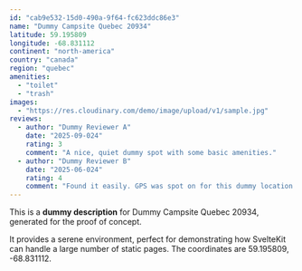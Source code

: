 ```yaml
---
id: "cab9e532-15d0-490a-9f64-fc623ddc86e3"
name: "Dummy Campsite Quebec 20934"
latitude: 59.195809
longitude: -68.831112
continent: "north-america"
country: "canada"
region: "quebec"
amenities:
  - "toilet"
  - "trash"
images:
  - "https://res.cloudinary.com/demo/image/upload/v1/sample.jpg"
reviews:
  - author: "Dummy Reviewer A"
    date: "2025-09-024"
    rating: 3
    comment: "A nice, quiet dummy spot with some basic amenities."
  - author: "Dummy Reviewer B"
    date: "2025-06-024"
    rating: 4
    comment: "Found it easily. GPS was spot on for this dummy location."
---
```


This is a **dummy description** for Dummy Campsite Quebec 20934, generated for the proof of concept.

It provides a serene environment, perfect for demonstrating how SvelteKit can handle a large number of static pages. The coordinates are 59.195809, -68.831112.

